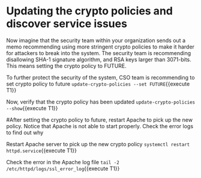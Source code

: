 ﻿# Updating the crypto policies and discover service issues
Now imagine that the security team within your organization sends out a memo recommending using more stringent crypto policies to make it harder for attackers to break into the system. The security team is recommending disallowing SHA-1 signature algorithm, and RSA keys larger than 3071-bits. This means setting the crypto policy to FUTURE.

To further protect the security of the system, CSO team is recommending to set crypto policy to future
`update-crypto-policies --set FUTURE`{{execute T1}}

Now, verify that the crypto policy has been updated
`update-crypto-policies --show`{{execute T1}}

#After setting the crypto policy to future, restart Apache to pick up the new policy. Notice that Apache is not able to start properly. Check the error logs to find out why

Restart Apache server to pick up the new crypto policy
`systemctl restart httpd.service`{{execute T1}}

Check the error in the Apache log file
`tail -2 /etc/httpd/logs/ssl_error_log`{{execute T1}}

